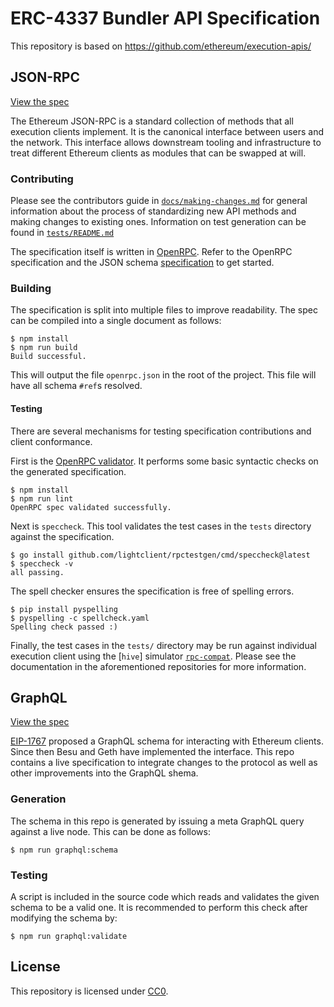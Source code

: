 # ERC-4337 Bundler API Specification
This repository is based on https://github.com/ethereum/execution-apis/
## JSON-RPC

[View the spec][playground]

The Ethereum JSON-RPC is a standard collection of methods that all execution
clients implement. It is the canonical interface between users and the network.
This interface allows downstream tooling and infrastructure to treat different
Ethereum clients as modules that can be swapped at will.

### Contributing

Please see the contributors guide in [`docs/making-changes.md`][making-changes]
for general information about the process of standardizing new API methods and
making changes to existing ones. Information on test generation can be found
in [`tests/README.md`][test-gen]

The specification itself is written in [OpenRPC][openrpc]. Refer to the OpenRPC
specification and the JSON schema [specification][json-schema] to get started.

### Building

The specification is split into multiple files to improve readability. The 
spec can be compiled into a single document as follows:

```console
$ npm install
$ npm run build
Build successful.
```

This will output the file `openrpc.json` in the root of the project. This file
will have all schema `#ref`s resolved.

#### Testing

There are several mechanisms for testing specification contributions and client
conformance. 

First is the [OpenRPC validator][validator]. It performs some basic syntactic
checks on the generated specification.

```console
$ npm install
$ npm run lint
OpenRPC spec validated successfully.
```

Next is `speccheck`. This tool validates the test cases in the `tests`
directory against the specification.

```console
$ go install github.com/lightclient/rpctestgen/cmd/speccheck@latest
$ speccheck -v
all passing.
```

The spell checker ensures the specification is free of spelling errors.

```console
$ pip install pyspelling
$ pyspelling -c spellcheck.yaml
Spelling check passed :)
```

Finally, the test cases in the `tests/` directory may be run against individual
execution client using the [`hive`] simulator [`rpc-compat`][rpc-compat].
Please see the documentation in the aforementioned repositories for more
information.

## GraphQL

[View the spec][graphql-schema]

[EIP-1767][eip-1767] proposed a GraphQL schema for interacting with Ethereum clients. Since then Besu and Geth have implemented the interface. This repo contains a live specification to integrate changes to the protocol as well as other improvements into the GraphQL shema.

### Generation

The schema in this repo is generated by issuing a meta GraphQL query against a live node. This can be done as follows:

```console
$ npm run graphql:schema
```

### Testing

A script is included in the source code which reads and validates the given schema to be a valid one. It is recommended to perform this check after modifying the schema by:

```console
$ npm run graphql:validate
```

## License

This repository is licensed under [CC0](LICENSE).


[playground]: https://ethereum.github.io/execution-apis/api-documentation/
[openrpc]: https://open-rpc.org
[validator]: https://open-rpc.github.io/schema-utils-js/globals.html#validateopenrpcdocument
[graphql-schema]: http://graphql-schema.ethdevops.io/?url=https://raw.githubusercontent.com/ethereum/execution-apis/main/graphql.json
[eip-1767]: https://eips.ethereum.org/EIPS/eip-1767
[making-changes]: docs/making-changes.md
[json-schema]: https://json-schema.org 
[hive]: https://github.com/ethereum/hive
[rpc-compat]: https://github.com/ethereum/hive/tree/master/simulators/ethereum/rpc-compat
[test-gen]: tests/README.md
